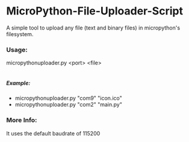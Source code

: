 # MicroPython-File-Uploader-Script
A simple tool to upload any file (text and binary files) in micropython's filesystem. 

<h3>Usage:</h3>micropythonuploader.py &lt;port&gt; &lt;file&gt;<br/><br/>
<h5>Example:</h5>
<ul>
  <li>micropythonuploader.py "com9" "icon.ico" </li>
  <li>micropythonuploader.py "com2" "main.py" </li>
</ul>
<h3>More Info:</h3>
  It uses the default baudrate of 115200
